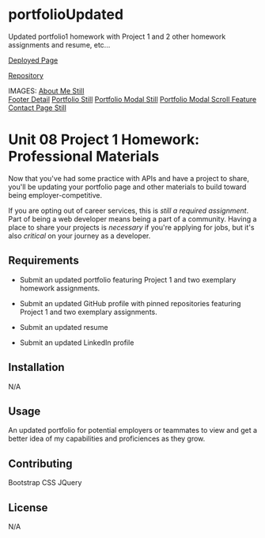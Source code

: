 # portfolioUpdated
Updated portfolio1 homework with Project 1 and 2 other homework assignments and resume, etc...

[Deployed Page](https://lindsaymorris813.github.io/portfolioUpdated/)

[Repository](https://github.com/lindsaymorris813/portfolioUpdated)

IMAGES:
[About Me Still](Assets/Images/AboutMePage.png)  
[Footer Detail](Assets/Images/FooterDetail.png)
[Portfolio Still](Assets/Images/PortfolioPage.png)
[Portfolio Modal Still](Assets/Images/PortfolioModal.png)
[Portfolio Modal Scroll Feature](Assets/Images/PortfolioModalScroll.png)
[Contact Page Still](Assets/Images/ContactPage.png)


# Unit 08 Project 1 Homework: Professional Materials

Now that you've had some practice with APIs and have a project to share, you'll be updating your portfolio page and other materials to build toward being employer-competitive.

If you are opting out of career services, this is _still a required assignment_. Part of being a web developer means being a part of a community. Having a place to share your projects is _necessary_ if you're applying for jobs, but it's also _critical_ on your journey as a developer.

## Requirements

* Submit an updated portfolio featuring Project 1 and two exemplary homework assignments.

* Submit an updated GitHub profile with pinned repositories featuring Project 1 and two exemplary assignments.

* Submit an updated resume

* Submit an updated LinkedIn profile


## Installation

N/A

## Usage

An updated portfolio for potential employers or teammates to view and get a better idea of my capabilities and proficiences as they grow.

## Contributing

Bootstrap CSS
JQuery

## License
N/A
